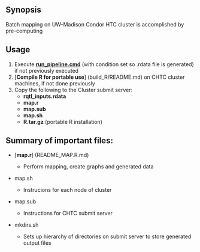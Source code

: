 ## Synopsis
Batch mapping on UW-Madison Condor HTC cluster is accomplished by pre-computing 

## Usage
1. Execute [**run_pipeline.cmd**](../README.md) (with condition set so .rdata file is generated) if not previously executed
2. [**Compile R for portable use**] (build_R/README.md) on CHTC cluster machines, if not done previously
3. Copy the following to the Cluster submit server:
	* **rqtl_inputs.rdata**
	* **map.r**
	* **map.sub**
	* **map.sh**
	* **R.tar.gz**	(portable R installation)


## Summary of important files:
* [**map.r**] (README_MAP.R.md)
  * Perform mapping, create graphs and generated data

* map.sh
  * Instrucions for each node of cluster

* map.sub
  * Instructions for CHTC submit server

* mkdirs.sh
  * Sets up hierarchy of directories on submit server to store generated output files

